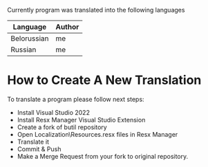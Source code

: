 Currently program was translated into the following languages

| Language | Author |
| --- | --- | 
| Belorussian | me |
| Russian | me |
  
# How to Create A New Translation

To translate a program please follow next steps:
- Install Visual Studio 2022
- Install Resx Manager Visual Studio Extension
- Create a fork of butil repository
- Open Localization\Resources.resx files in Resx Manager
- Translate it
- Commit & Push
- Make a Merge Request from your fork to original repository.

